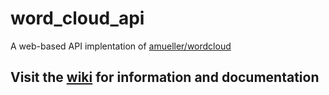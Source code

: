 word_cloud_api
==============
A web-based API implentation of [amueller/wordcloud][forked_from]

## Visit the [wiki][wiki] for information and documentation

[forked_from]: https://github.com/amueller/word_cloud
[wiki]: https://github.com/azcoigreach/word_cloud_api/wiki/